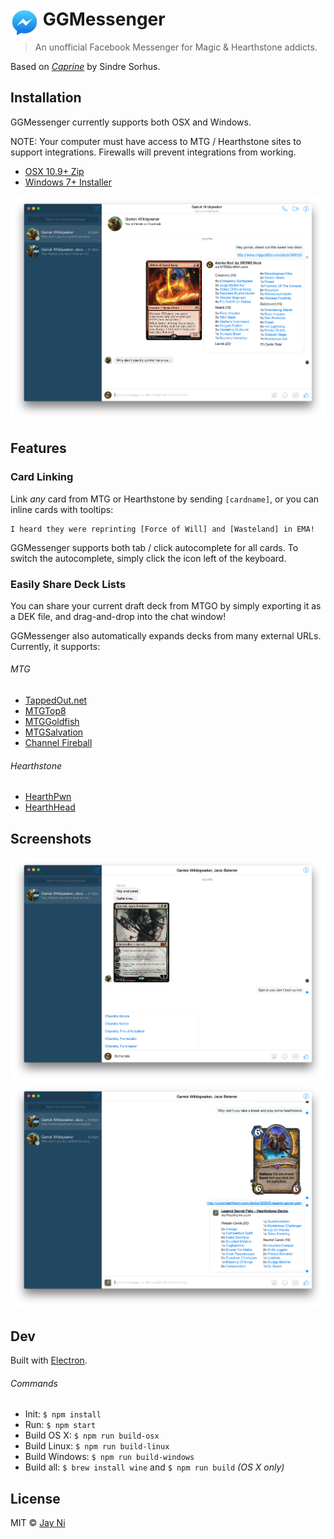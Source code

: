 # <img src="media/Icon.png" width="45" align="left">&nbsp;GGMessenger

> An unofficial Facebook Messenger for Magic & Hearthstone addicts.

Based on [*Caprine*](https://github.com/sindresorhus/caprine/releases/latest) by Sindre Sorhus.

## Installation

GGMessenger currently supports both OSX and Windows.

NOTE: Your computer must have access to MTG / Hearthstone sites to support integrations.  Firewalls will prevent integrations from working.

* [OSX 10.9+ Zip](https://www.dropbox.com/s/o0r8pty6shubwqb/GGMessenger-osx-0.4.0.zip?dl=0)
* [Windows 7+ Installer](https://www.dropbox.com/s/d8kwqkukferm0xj/GGMessenger-v0.4.0.exe?dl=0)

![](media/screen3.png)

## Features

### Card Linking

Link *any* card from MTG or Hearthstone by sending `[cardname]`, or you can inline cards with tooltips:

```
I heard they were reprinting [Force of Will] and [Wasteland] in EMA!
```

GGMessenger supports both tab / click autocomplete for all cards.  To switch the autocomplete, simply click the icon left of the keyboard.

### Easily Share Deck Lists

You can share your current draft deck from MTGO by simply exporting it as a DEK file, and drag-and-drop into the chat window!

GGMessenger also automatically expands decks from many external URLs.  Currently, it supports:

###### MTG
* [TappedOut.net](http://tappedout.net)
* [MTGTop8](http://mtgtop8.com)
* [MTGGoldfish](http://mtggoldfish.com)
* [MTGSalvation](http://mtgsalvation.com)
* [Channel Fireball](http://channelfireball.com)

###### Hearthstone
* [HearthPwn](http://hearthpwn.com)
* [HearthHead](http://hearthhead.com)

## Screenshots

![](media/screen1.png)
![](media/screen2.png)

## Dev

Built with [Electron](http://electron.atom.io).

###### Commands

- Init: `$ npm install`
- Run: `$ npm start`
- Build OS X: `$ npm run build-osx`
- Build Linux: `$ npm run build-linux`
- Build Windows: `$ npm run build-windows`
- Build all: `$ brew install wine` and `$ npm run build` *(OS X only)*

## License

MIT © [Jay Ni](https://github.com/jayxni)
